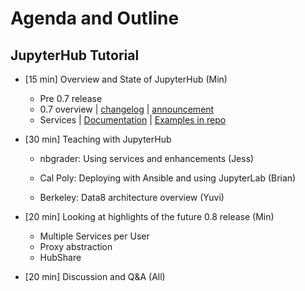 # Agenda and Outline

## JupyterHub Tutorial

- [15 min] Overview and State of JupyterHub (Min)

    - Pre 0.7 release
    - 0.7 overview |
      [changelog](https://jupyterhub.readthedocs.io/en/latest/changelog.html) |
      [announcement](https://groups.google.com/forum/#!topic/jupyter/OHCW6UODQGE)
    - Services |
      [Documentation](https://jupyterhub.readthedocs.io/en/latest/services.html) |
      [Examples in repo](https://github.com/jupyterhub/jupyterhub/tree/master/examples)


- [30 min] Teaching with JupyterHub

    - nbgrader: Using services and enhancements (Jess)

    - Cal Poly: Deploying with Ansible and using JupyterLab (Brian)

    - Berkeley: Data8 architecture overview (Yuvi)


- [20 min] Looking at highlights of the future 0.8 release (Min)

    - Multiple Services per User
    - Proxy abstraction
    - HubShare


- [20 min] Discussion and Q&A (All)
